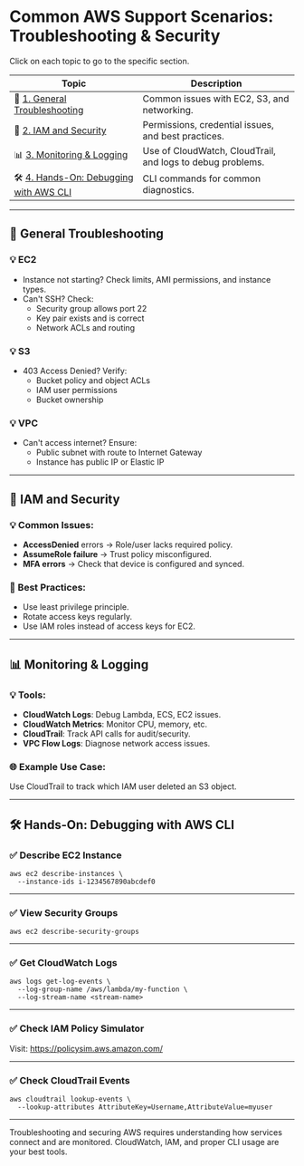 # Common AWS Support Scenarios: Troubleshooting & Security

Click on each topic to go to the specific section.

| **Topic** | **Description** |
|----------|-----------------|
| 🐞 [1. General Troubleshooting](#-general-troubleshooting) | Common issues with EC2, S3, and networking. |
| 🔐 [2. IAM and Security](#-iam-and-security) | Permissions, credential issues, and best practices. |
| 📊 [3. Monitoring & Logging](#-monitoring--logging) | Use of CloudWatch, CloudTrail, and logs to debug problems. |
| 🛠 [4. Hands-On: Debugging with AWS CLI](#-hands-on-debugging-with-aws-cli) | CLI commands for common diagnostics. |

---

## 🐞 General Troubleshooting

### 💡 EC2
- Instance not starting? Check limits, AMI permissions, and instance types.
- Can't SSH? Check:
  - Security group allows port 22
  - Key pair exists and is correct
  - Network ACLs and routing

### 💡 S3
- 403 Access Denied? Verify:
  - Bucket policy and object ACLs
  - IAM user permissions
  - Bucket ownership

### 💡 VPC
- Can't access internet? Ensure:
  - Public subnet with route to Internet Gateway
  - Instance has public IP or Elastic IP

---

## 🔐 IAM and Security

### 💡 Common Issues:
- **AccessDenied** errors → Role/user lacks required policy.
- **AssumeRole failure** → Trust policy misconfigured.
- **MFA errors** → Check that device is configured and synced.

### 🔐 Best Practices:
- Use least privilege principle.
- Rotate access keys regularly.
- Use IAM roles instead of access keys for EC2.

---

## 📊 Monitoring & Logging

### 💡 Tools:
- **CloudWatch Logs**: Debug Lambda, ECS, EC2 issues.
- **CloudWatch Metrics**: Monitor CPU, memory, etc.
- **CloudTrail**: Track API calls for audit/security.
- **VPC Flow Logs**: Diagnose network access issues.

### 🌐 Example Use Case:
Use CloudTrail to track which IAM user deleted an S3 object.

---

## 🛠 Hands-On: Debugging with AWS CLI

### ✅ Describe EC2 Instance
```
aws ec2 describe-instances \
  --instance-ids i-1234567890abcdef0
```
---

### ✅ View Security Groups
```
aws ec2 describe-security-groups
```
---

### ✅ Get CloudWatch Logs
```
aws logs get-log-events \
  --log-group-name /aws/lambda/my-function \
  --log-stream-name <stream-name>
```
---

### ✅ Check IAM Policy Simulator
Visit:
https://policysim.aws.amazon.com/

---

### ✅ Check CloudTrail Events
```
aws cloudtrail lookup-events \
  --lookup-attributes AttributeKey=Username,AttributeValue=myuser
```
---

Troubleshooting and securing AWS requires understanding how services connect and are monitored. CloudWatch, IAM, and proper CLI usage are your best tools.
